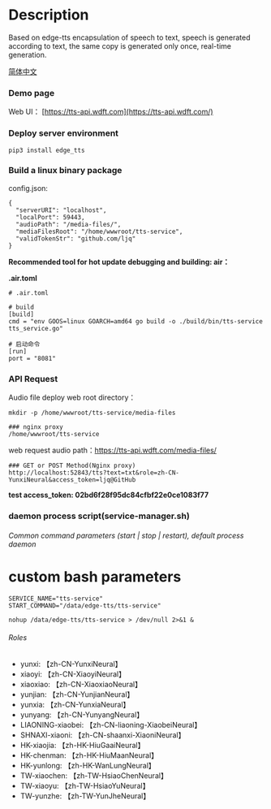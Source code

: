 # Description

Based on edge-tts encapsulation of speech to text, speech is generated according to text, the same copy is generated only once, real-time generation.

[简体中文](README.zh-CN.md)

### Demo page

Web UI：
[https://tts-api.wdft.com](https://tts-api.wdft.com/)

### Deploy server environment

```
pip3 install edge_tts
```

### Build a linux binary package

config.json:

```
{
  "serverURI": "localhost",
  "localPort": 59443,
  "audioPath": "/media-files/",
  "mediaFilesRoot": "/home/wwwroot/tts-service",
  "validTokenStr": "github.com/ljq"
}

```

**Recommended tool for hot update debugging and building: air：**

**.air.toml**

```
# .air.toml

# build
[build]
cmd = "env GOOS=linux GOARCH=amd64 go build -o ./build/bin/tts-service tts_service.go"

# 启动命令
[run]
port = "8081"
```

### API Request

Audio file deploy web root directory：

```
mkdir -p /home/wwwroot/tts-service/media-files

### nginx proxy
/home/wwwroot/tts-service
```

web request audio path：https://tts-api.wdft.com/media-files/

```
### GET or POST Method(Nginx proxy)
http://localhost:52843/tts?text=txt&role=zh-CN-YunxiNeural&access_token=ljq@GitHub

```

**test access_token: 02bd6f28f95dc84cfbf22e0ce1083f77**

### daemon process script(service-manager.sh)

###### Common command parameters (start | stop | restart), default process daemon

# custom bash parameters

```
SERVICE_NAME="tts-service"
START_COMMAND="/data/edge-tts/tts-service"
```

```
nohup /data/edge-tts/tts-service > /dev/null 2>&1 &
```

###### Roles

- yunxi: 【zh-CN-YunxiNeural】
- xiaoyi: 【zh-CN-XiaoyiNeural】
- xiaoxiao: 【zh-CN-XiaoxiaoNeural】
- yunjian: 【zh-CN-YunjianNeural】
- yunxia: 【zh-CN-YunxiaNeural】
- yunyang: 【zh-CN-YunyangNeural】
- LIAONING-xiaobei: 【zh-CN-liaoning-XiaobeiNeural】
- SHNAXI-xiaoni: 【zh-CN-shaanxi-XiaoniNeural】
- HK-xiaojia: 【zh-HK-HiuGaaiNeural】
- HK-chenman: 【zh-HK-HiuMaanNeural】
- HK-yunlong: 【zh-HK-WanLungNeural】
- TW-xiaochen: 【zh-TW-HsiaoChenNeural】
- TW-xiaoyu: 【zh-TW-HsiaoYuNeural】
- TW-yunzhe: 【zh-TW-YunJheNeural】
